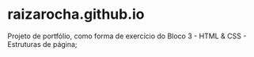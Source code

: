 # raizarocha.github.io

Projeto de portfólio, como forma de exercício do Bloco 3 - HTML & CSS - Estruturas de página;
